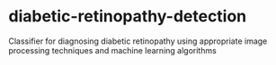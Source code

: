 # diabetic-retinopathy-detection
Classifier for diagnosing diabetic retinopathy using appropriate image processing techniques and machine learning algorithms
